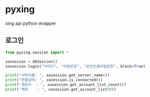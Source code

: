 # pyxing
xing api python wrapper 

## 로그인

```python
from pyxing.session import *

xasession = XASession()
xasession.login("아이디", "비밀번호", "공인인증비밀번호", block=True)

print("서버이름: ", xasession.get_server_name())
print("연결상태: ", xasession.is_connected())
print("계좌수  : ", xasession.get_account_list_count())
print("계좌    : ", xasession.get_account_list(0))
```
